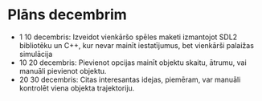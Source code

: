 # Plāns decembrim
- 1  10 decembris: Izveidot vienkāršo spēles maketi izmantojot SDL2 bibliotēku un C++, kur nevar mainīt iestatījumus, bet vienkārši palaižas simulācija
- 10  20 decembris: Pievienot opcijas mainīt objektu skaitu, ātrumu, vai manuāli pievienot objektu.
- 20  30 decembris: Citas interesantas idejas, piemēram, var manuāli kontrolēt viena objekta trajektoriju.
